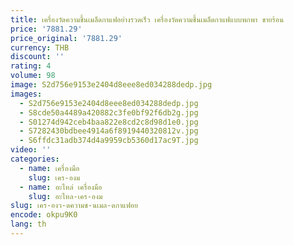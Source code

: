 ```yaml
---
title: เครื่องวัดความชื้นเมล็ดกาแฟอย่างรวดเร็ว เครื่องวัดความชื้นเมล็ดกาแฟแบบพกพา ขายร้อน
price: '7881.29'
price_original: '7881.29'
currency: THB
discount: ''
rating: 4
volume: 98
image: S2d756e9153e2404d8eee8ed034288dedp.jpg
images:
  - S2d756e9153e2404d8eee8ed034288dedp.jpg
  - S8cde50a4489a420882c3fe0bf92f6db2g.jpg
  - S01274d942ceb4baa822e8cd2c8d98d1e0.jpg
  - S7282430bdbee4914a6f8919440320812v.jpg
  - S6ffdc31adb374d4a9959cb5360d17ac9T.jpg
video: ''
categories:
  - name: เครื่องมือ
    slug: เคร-องม
  - name: อะไหล่ เครื่องมือ
    slug: อะไหล-เคร-องม
slug: เคร-องว-ดความช-นเมล-ดกาแฟอย
encode: okpu9K0
lang: th
---
```

  